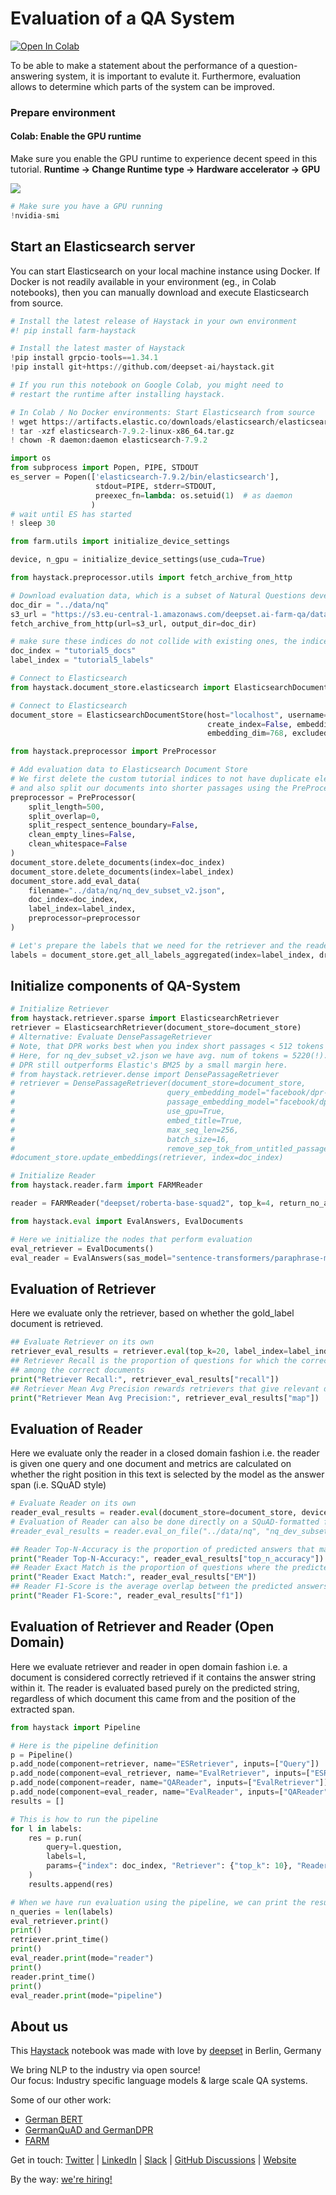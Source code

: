<!---
title: "Tutorial 5"
metaTitle: "Evaluation of a QA System"
metaDescription: ""
slug: "/docs/tutorial5"
date: "2020-09-03"
id: "tutorial5md"
--->

# Evaluation of a QA System

[![Open In Colab](https://colab.research.google.com/assets/colab-badge.svg)](https://colab.research.google.com/github/deepset-ai/haystack/blob/master/tutorials/Tutorial5_Evaluation.ipynb)

To be able to make a statement about the performance of a question-answering system, it is important to evalute it. Furthermore, evaluation allows to determine which parts of the system can be improved.

### Prepare environment

#### Colab: Enable the GPU runtime
Make sure you enable the GPU runtime to experience decent speed in this tutorial.
**Runtime -> Change Runtime type -> Hardware accelerator -> GPU**

<img src="https://raw.githubusercontent.com/deepset-ai/haystack/master/docs/_src/img/colab_gpu_runtime.jpg">


```python
# Make sure you have a GPU running
!nvidia-smi
```

## Start an Elasticsearch server
You can start Elasticsearch on your local machine instance using Docker. If Docker is not readily available in your environment (eg., in Colab notebooks), then you can manually download and execute Elasticsearch from source.


```python
# Install the latest release of Haystack in your own environment 
#! pip install farm-haystack

# Install the latest master of Haystack
!pip install grpcio-tools==1.34.1
!pip install git+https://github.com/deepset-ai/haystack.git

# If you run this notebook on Google Colab, you might need to
# restart the runtime after installing haystack.
```


```python
# In Colab / No Docker environments: Start Elasticsearch from source
! wget https://artifacts.elastic.co/downloads/elasticsearch/elasticsearch-7.9.2-linux-x86_64.tar.gz -q
! tar -xzf elasticsearch-7.9.2-linux-x86_64.tar.gz
! chown -R daemon:daemon elasticsearch-7.9.2

import os
from subprocess import Popen, PIPE, STDOUT
es_server = Popen(['elasticsearch-7.9.2/bin/elasticsearch'],
                   stdout=PIPE, stderr=STDOUT,
                   preexec_fn=lambda: os.setuid(1)  # as daemon
                  )
# wait until ES has started
! sleep 30
```


```python
from farm.utils import initialize_device_settings

device, n_gpu = initialize_device_settings(use_cuda=True)
```


```python
from haystack.preprocessor.utils import fetch_archive_from_http

# Download evaluation data, which is a subset of Natural Questions development set containing 50 documents
doc_dir = "../data/nq"
s3_url = "https://s3.eu-central-1.amazonaws.com/deepset.ai-farm-qa/datasets/nq_dev_subset_v2.json.zip"
fetch_archive_from_http(url=s3_url, output_dir=doc_dir)
```


```python
# make sure these indices do not collide with existing ones, the indices will be wiped clean before data is inserted
doc_index = "tutorial5_docs"
label_index = "tutorial5_labels"
```


```python
# Connect to Elasticsearch
from haystack.document_store.elasticsearch import ElasticsearchDocumentStore

# Connect to Elasticsearch
document_store = ElasticsearchDocumentStore(host="localhost", username="", password="", index="document",
                                            create_index=False, embedding_field="emb",
                                            embedding_dim=768, excluded_meta_data=["emb"])
```


```python
from haystack.preprocessor import PreProcessor

# Add evaluation data to Elasticsearch Document Store
# We first delete the custom tutorial indices to not have duplicate elements
# and also split our documents into shorter passages using the PreProcessor
preprocessor = PreProcessor(
    split_length=500,
    split_overlap=0,
    split_respect_sentence_boundary=False,
    clean_empty_lines=False,
    clean_whitespace=False
)
document_store.delete_documents(index=doc_index)
document_store.delete_documents(index=label_index)
document_store.add_eval_data(
    filename="../data/nq/nq_dev_subset_v2.json",
    doc_index=doc_index,
    label_index=label_index,
    preprocessor=preprocessor
)

# Let's prepare the labels that we need for the retriever and the reader
labels = document_store.get_all_labels_aggregated(index=label_index, drop_negative_labels=True, drop_no_answers=False)
```

## Initialize components of QA-System


```python
# Initialize Retriever
from haystack.retriever.sparse import ElasticsearchRetriever
retriever = ElasticsearchRetriever(document_store=document_store)
# Alternative: Evaluate DensePassageRetriever
# Note, that DPR works best when you index short passages < 512 tokens as only those tokens will be used for the embedding.
# Here, for nq_dev_subset_v2.json we have avg. num of tokens = 5220(!).
# DPR still outperforms Elastic's BM25 by a small margin here.
# from haystack.retriever.dense import DensePassageRetriever
# retriever = DensePassageRetriever(document_store=document_store,
#                                  query_embedding_model="facebook/dpr-question_encoder-single-nq-base",
#                                  passage_embedding_model="facebook/dpr-ctx_encoder-single-nq-base",
#                                  use_gpu=True,
#                                  embed_title=True,
#                                  max_seq_len=256,
#                                  batch_size=16,
#                                  remove_sep_tok_from_untitled_passages=True)
#document_store.update_embeddings(retriever, index=doc_index)
```


```python
# Initialize Reader
from haystack.reader.farm import FARMReader

reader = FARMReader("deepset/roberta-base-squad2", top_k=4, return_no_answer=True)

```


```python
from haystack.eval import EvalAnswers, EvalDocuments

# Here we initialize the nodes that perform evaluation
eval_retriever = EvalDocuments()
eval_reader = EvalAnswers(sas_model="sentence-transformers/paraphrase-multilingual-mpnet-base-v2")
```

## Evaluation of Retriever
Here we evaluate only the retriever, based on whether the gold_label document is retrieved.


```python
## Evaluate Retriever on its own
retriever_eval_results = retriever.eval(top_k=20, label_index=label_index, doc_index=doc_index)
## Retriever Recall is the proportion of questions for which the correct document containing the answer is
## among the correct documents
print("Retriever Recall:", retriever_eval_results["recall"])
## Retriever Mean Avg Precision rewards retrievers that give relevant documents a higher rank
print("Retriever Mean Avg Precision:", retriever_eval_results["map"])
```

## Evaluation of Reader
Here we evaluate only the reader in a closed domain fashion i.e. the reader is given one query
and one document and metrics are calculated on whether the right position in this text is selected by
the model as the answer span (i.e. SQuAD style)


```python
# Evaluate Reader on its own
reader_eval_results = reader.eval(document_store=document_store, device=device, label_index=label_index, doc_index=doc_index)
# Evaluation of Reader can also be done directly on a SQuAD-formatted file without passing the data to Elasticsearch
#reader_eval_results = reader.eval_on_file("../data/nq", "nq_dev_subset_v2.json", device=device)

## Reader Top-N-Accuracy is the proportion of predicted answers that match with their corresponding correct answer
print("Reader Top-N-Accuracy:", reader_eval_results["top_n_accuracy"])
## Reader Exact Match is the proportion of questions where the predicted answer is exactly the same as the correct answer
print("Reader Exact Match:", reader_eval_results["EM"])
## Reader F1-Score is the average overlap between the predicted answers and the correct answers
print("Reader F1-Score:", reader_eval_results["f1"])
```

## Evaluation of Retriever and Reader (Open Domain)
Here we evaluate retriever and reader in open domain fashion i.e. a document is considered
correctly retrieved if it contains the answer string within it. The reader is evaluated based purely on the
predicted string, regardless of which document this came from and the position of the extracted span.


```python
from haystack import Pipeline

# Here is the pipeline definition
p = Pipeline()
p.add_node(component=retriever, name="ESRetriever", inputs=["Query"])
p.add_node(component=eval_retriever, name="EvalRetriever", inputs=["ESRetriever"])
p.add_node(component=reader, name="QAReader", inputs=["EvalRetriever"])
p.add_node(component=eval_reader, name="EvalReader", inputs=["QAReader"])
results = []
```


```python
# This is how to run the pipeline
for l in labels:
    res = p.run(
        query=l.question,
        labels=l,
        params={"index": doc_index, "Retriever": {"top_k": 10}, "Reader": {"top_k": 5}},
    )
    results.append(res)
```


```python
# When we have run evaluation using the pipeline, we can print the results
n_queries = len(labels)
eval_retriever.print()
print()
retriever.print_time()
print()
eval_reader.print(mode="reader")
print()
reader.print_time()
print()
eval_reader.print(mode="pipeline")
```

## About us

This [Haystack](https://github.com/deepset-ai/haystack/) notebook was made with love by [deepset](https://deepset.ai/) in Berlin, Germany

We bring NLP to the industry via open source!  
Our focus: Industry specific language models & large scale QA systems.  
  
Some of our other work: 
- [German BERT](https://deepset.ai/german-bert)
- [GermanQuAD and GermanDPR](https://deepset.ai/germanquad)
- [FARM](https://github.com/deepset-ai/FARM)

Get in touch:
[Twitter](https://twitter.com/deepset_ai) | [LinkedIn](https://www.linkedin.com/company/deepset-ai/) | [Slack](https://haystack.deepset.ai/community/join) | [GitHub Discussions](https://github.com/deepset-ai/haystack/discussions) | [Website](https://deepset.ai)

By the way: [we're hiring!](https://apply.workable.com/deepset/) 
